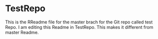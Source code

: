 # TestRepo
This is the RReadme file for the master brach for the Git repo called test Repo.
I am editing this Readme in TestRepo.
This makes it different from master Readme.
